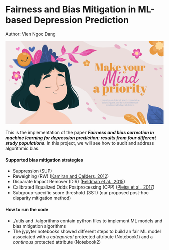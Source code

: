 # Fairness and Bias Mitigation in ML-based Depression Prediction
Author: Vien Ngoc Dang

<img src="imgs/banner.jpg" >

This is the implementation of the paper <b><i>Fairness and bias correction in machine learning for depression prediction: results from four different study populations</i></b>. In this project, we will see how to audit and address algorithmic bias. 

#### Supported bias mitigation strategies
* Suppression (SUP)
* Reweighing (RW) ([Kamiran and Calders, 2012](https://link.springer.com/article/10.1007/s10115-011-0463-8))
* Disparate Impact Remover (DIR) ([Feldman et al., 2015](https://dl.acm.org/doi/10.1145/2783258.2783311))
* Calibrated Equalized Odds Postprocessing (CPP) ([Pleiss et al., 2017](https://papers.nips.cc/paper/2017/hash/b8b9c74ac526fffbeb2d39ab038d1cd7-Abstract.html))
* Subgroup-specific score threshold (3ST) (our proposed post-hoc disparity mitigation method)

#### How to run the code
* ./utils and ./algorithms contain python files to implement ML models and bias mitigation algorithms
* The jypyter notebooks showed different steps to build an fair ML model associated with a *categorical* protected attribute (Notebook1) and a *continous* protected attribute (Notebook2)
